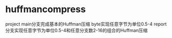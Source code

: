 # huffmancompress
project
main分支完成基本的Huffman压缩
byte实现任意字节为单位0.5-4
report分支实现任意字节为单位0.5-4和任意分支数2-16的组合的Huffman压缩